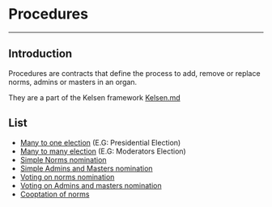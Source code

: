 # Procedures
---
## Introduction
Procedures are contracts that define the process to add, remove or replace norms, admins or masters in an organ.

They are a part of the Kelsen framework [Kelsen.md](00_Kelsen.md)

## List
* [Many to one election](02_01_cyclicalManyToOneElectionProcedure.md) (E.G: Presidential Election)
* [Many to many election](02_02_cyclicalManyToManyElectionProcedure.md) (E.G: Moderators Election)
* [Simple Norms nomination](02_03_simpleNormNominationProcedure.md)
* [Simple Admins and Masters nomination](02_04_simpleAdminsAndMasterNominationProcedure.md)
* [Voting on norms nomination](02_05_voteOnNormsProcedure.md)
* [Voting on Admins and masters nomination](02_06_voteOnAdminsAndMastersProcedure.md)
* [Cooptation of norms](02_07_normsCooptationProcedure.md)
